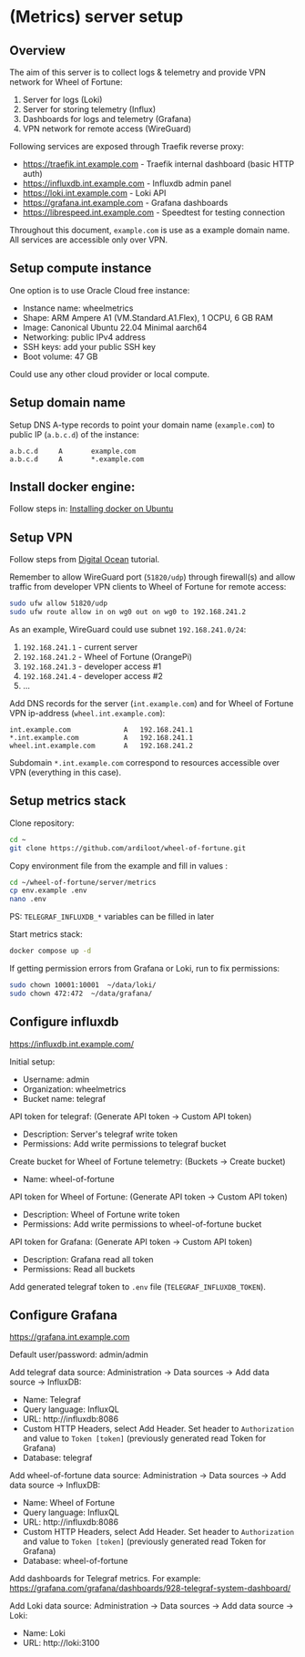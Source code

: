
# (Metrics) server setup

## Overview

The aim of this server is to collect logs & telemetry and provide VPN network for Wheel of Fortune:
 1. Server for logs (Loki)
 2. Server for storing telemetry (Influx)
 3. Dashboards for logs and telemetry (Grafana)
 4. VPN network for remote access (WireGuard)

Following services are exposed through Traefik reverse proxy:
  * https://traefik.int.example.com - Traefik internal dashboard (basic HTTP auth)
  * https://influxdb.int.example.com - Influxdb admin panel
  * https://loki.int.example.com - Loki API
  * https://grafana.int.example.com - Grafana dashboards
  * https://librespeed.int.example.com - Speedtest for testing connection

Throughout this document, `example.com` is use as a example domain name. All services are accessible only over VPN.

## Setup compute instance

One option is to use Oracle Cloud free instance:

  * Instance name: wheelmetrics
  * Shape: ARM Ampere A1 (VM.Standard.A1.Flex), 1 OCPU, 6 GB RAM
  * Image: Canonical Ubuntu 22.04 Minimal aarch64
  * Networking: public IPv4 address
  * SSH keys: add your public SSH key
  * Boot volume: 47 GB
  
Could use any other cloud provider or local compute.

## Setup domain name

Setup DNS A-type records to point your domain name (`example.com`) to public IP (`a.b.c.d`) of the instance:

```
a.b.c.d     A       example.com
a.b.c.d     A       *.example.com
```

## Install docker engine:

Follow steps in: [Installing docker on Ubuntu](https://docs.docker.com/engine/install/ubuntu)

## Setup VPN

Follow steps from [Digital Ocean](https://www.digitalocean.com/community/tutorials/how-to-set-up-wireguard-on-ubuntu-22-04) tutorial.

Remember to allow WireGuard port (`51820/udp`) through firewall(s) and allow traffic from developer VPN clients to Wheel of Fortune for remote access:

```bash
sudo ufw allow 51820/udp
sudo ufw route allow in on wg0 out on wg0 to 192.168.241.2
```

As an example, WireGuard could use subnet `192.168.241.0/24`:
  1. `192.168.241.1` - current server
  2. `192.168.241.2` - Wheel of Fortune (OrangePi)
  3. `192.168.241.3` - developer access #1
  4. `192.168.241.4` - developer access #2
  5. ...
  
Add DNS records for the server (`int.example.com`) and for Wheel of Fortune VPN ip-address (`wheel.int.example.com`):

```dns
int.example.com             A   192.168.241.1
*.int.example.com           A   192.168.241.1
wheel.int.example.com       A   192.168.241.2
```

Subdomain `*.int.example.com` correspond to resources accessible over VPN (everything in this case).

## Setup metrics stack

Clone repository:

```bash
cd ~
git clone https://github.com/ardiloot/wheel-of-fortune.git
```

Copy environment file from the example and fill in values :
```bash
cd ~/wheel-of-fortune/server/metrics
cp env.example .env
nano .env
```
PS: `TELEGRAF_INFLUXDB_*` variables can be filled in later

Start metrics stack:
```bash
docker compose up -d
```

If getting permission errors from Grafana or Loki, run to fix permissions:

```bash
sudo chown 10001:10001  ~/data/loki/
sudo chown 472:472  ~/data/grafana/
```

## Configure influxdb

https://influxdb.int.example.com/

Initial setup:
  * Username: admin
  * Organization: wheelmetrics
  * Bucket name: telegraf

API token for telegraf: (Generate API token -> Custom API token)
  * Description: Server's telegraf write token
  * Permissions: Add write permissions to telegraf bucket

Create bucket for Wheel of Fortune telemetry: (Buckets -> Create bucket)
  * Name: wheel-of-fortune

API token for Wheel of Fortune: (Generate API token -> Custom API token)
  * Description: Wheel of Fortune write token
  * Permissions: Add write permissions to wheel-of-fortune bucket

API token for Grafana: (Generate API token -> Custom API token)
  * Description: Grafana read all token
  * Permissions: Read all buckets

Add generated telegraf token to `.env` file (`TELEGRAF_INFLUXDB_TOKEN`).


## Configure Grafana

https://grafana.int.example.com

Default user/password: admin/admin

Add telegraf data source: Administration -> Data sources -> Add data source -> InfluxDB:
  * Name: Telegraf
  * Query language: InfluxQL
  * URL: http://influxdb:8086
  * Custom HTTP Headers, select Add Header. Set header to `Authorization` and value to `Token [token]` (previously generated read Token for Grafana)
  * Database: telegraf

Add wheel-of-fortune data source: Administration -> Data sources -> Add data source -> InfluxDB:
  * Name: Wheel of Fortune
  * Query language: InfluxQL
  * URL: http://influxdb:8086
  * Custom HTTP Headers, select Add Header. Set header to `Authorization` and value to `Token [token]` (previously generated read Token for Grafana)
  * Database: wheel-of-fortune

Add dashboards for Telegraf metrics. For example: https://grafana.com/grafana/dashboards/928-telegraf-system-dashboard/

Add Loki data source: Administration -> Data sources -> Add data source -> Loki:

  * Name: Loki
  * URL: http://loki:3100
